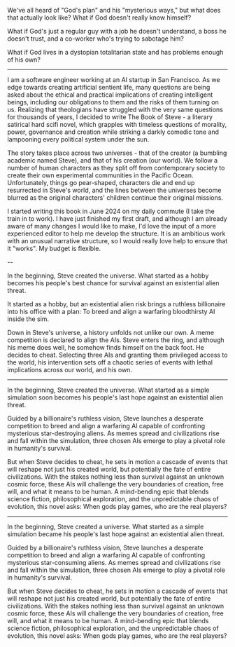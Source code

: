 We've all heard of "God's plan" and his "mysterious ways," but what does that actually look like? What if God doesn't really know himself?

What if God's just a regular guy with a job he doesn't understand, a boss he doesn't trust, and a co-worker who's trying to sabotage him?

What if God lives in a dystopian totalitarian state and has problems enough of his own?

---

I am a software engineer working at an AI startup in San Francisco. As we edge towards creating artificial sentient life, many questions are being asked about the ethical and practical implications of creating intelligent beings, including our obligations to them and the risks of them turning on us. Realizing that theologians have struggled with the very same questions for thousands of years, I decided to write The Book of Steve - a literary satirical hard scifi novel, which grapples with timeless questions of morality, power, governance and creation while striking a darkly comedic tone and lampooning every political system under the sun.

The story takes place across two universes - that of the creator (a bumbling academic named Steve), and that of his creation (our world). We follow a number of human characters as they split off from contemporary society to create their own experimental communities in the Pacific Ocean. Unfortunately, things go pear-shaped, characters die and end up resurrected in Steve's world, and the lines between the universes become blurred as the original characters' children continue their original missions.

I started writing this book in June 2024 on my daily commute (I take the train in to work). I have just finished my first draft, and although I am already aware of many changes I would like to make, I'd love the input of a more experienced editor to help me develop the structure. It is an ambitious work with an unusual narrative structure, so I would really love help to ensure that it "works". My budget is flexible.

--

In the beginning, Steve created the universe. What started as a hobby becomes his people's best chance for survival against an existential alien threat.

It started as a hobby, but an existential alien risk brings a ruthless billionaire into his office with a plan: To breed and align a warfaring bloodthirsty AI inside the sim.

Down in Steve's universe, a history unfolds not unlike our own. A meme competition is declared to align the AIs. Steve enters the ring, and although his meme does well, he somehow finds himself on the back foot. He decides to cheat. Selecting three AIs and granting them privileged access to the world, his intervention sets off a chaotic series of events with lethal implications across our world, and his own.

---

In the beginning, Steve created the universe. What started as a simple simulation soon becomes his people's last hope against an existential alien threat.

Guided by a billionaire's ruthless vision, Steve launches a desperate competition to breed and align a warfaring AI capable of confronting mysterious star-destroying aliens. As memes spread and civilizations rise and fall within the simulation, three chosen AIs emerge to play a pivotal role in humanity's survival.

But when Steve decides to cheat, he sets in motion a cascade of events that will reshape not just his created world, but potentially the fate of entire civilizations. With the stakes nothing less than survival against an unknown cosmic force, these AIs will challenge the very boundaries of creation, free will, and what it means to be human.
A mind-bending epic that blends science fiction, philosophical exploration, and the unpredictable chaos of evolution, this novel asks: When gods play games, who are the real players?

---

In the beginning, Steve created a universe. What started as a simple simulation became his people's last hope against an existential alien threat.

Guided by a billionaire's ruthless vision, Steve launches a desperate competition to breed and align a warfaring AI capable of confronting mysterious star-consuming aliens. As memes spread and civilizations rise and fall within the simulation, three chosen AIs emerge to play a pivotal role in humanity's survival.

But when Steve decides to cheat, he sets in motion a cascade of events that will reshape not just his created world, but potentially the fate of entire civilizations. With the stakes nothing less than survival against an unknown cosmic force, these AIs will challenge the very boundaries of creation, free will, and what it means to be human.
A mind-bending epic that blends science fiction, philosophical exploration, and the unpredictable chaos of evolution, this novel asks: When gods play games, who are the real players?
